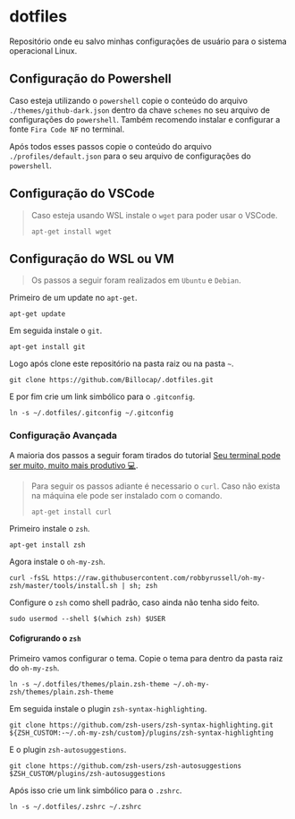 # dotfiles

Repositório onde eu salvo minhas configurações de usuário para o sistema operacional Linux.

## Configuração do Powershell

Caso esteja utilizando o `powershell` copie o conteúdo do arquivo `./themes/github-dark.json` dentro da chave `schemes` no seu arquivo de configurações do `powershell`. Também recomendo instalar e configurar a fonte `Fira Code NF` no terminal.

Após todos esses passos copie o conteúdo do arquivo `./profiles/default.json` para o seu arquivo de configurações do `powershell`.

## Configuração do VSCode

> Caso esteja usando WSL instale o `wget` para poder usar o VSCode.
>
> ```
> apt-get install wget
> ```

## Configuração do WSL ou VM

> Os passos a seguir foram realizados em `Ubuntu` e `Debian`.

Primeiro de um update no `apt-get`.

```shell
apt-get update
```

Em seguida instale o `git`.

```shell
apt-get install git
```

Logo após clone este repositório na pasta raiz ou na pasta `~`.

```shell
git clone https://github.com/Billocap/.dotfiles.git
```

E por fim crie um link simbólico para o `.gitconfig`.

```shell
ln -s ~/.dotfiles/.gitconfig ~/.gitconfig
```

### Configuração Avançada

A maioria dos passos a seguir foram tirados do tutorial [Seu terminal pode ser muito, muito mais produtivo 💻](https://ivanaugustobd.medium.com/seu-terminal-pode-ser-muito-muito-mais-produtivo-3159c8ef77b2).

> Para seguir os passos adiante é necessario o `curl`. Caso não exista na máquina ele pode ser instalado com o comando.
>
> ```shell
> apt-get install curl
> ```

Primeiro instale o `zsh`.

```shell
apt-get install zsh
```

Agora instale o `oh-my-zsh`.

```shell
curl -fsSL https://raw.githubusercontent.com/robbyrussell/oh-my-zsh/master/tools/install.sh | sh; zsh
```

Configure o `zsh` como shell padrão, caso ainda não tenha sido feito.

```shell
sudo usermod --shell $(which zsh) $USER
```

#### Cofigrurando o `zsh`

Primeiro vamos configurar o tema. Copie o tema para dentro da pasta raiz do `oh-my-zsh`.

```shell
ln -s ~/.dotfiles/themes/plain.zsh-theme ~/.oh-my-zsh/themes/plain.zsh-theme
```

Em seguida instale o plugin `zsh-syntax-highlighting`.

```shell
git clone https://github.com/zsh-users/zsh-syntax-highlighting.git ${ZSH_CUSTOM:-~/.oh-my-zsh/custom}/plugins/zsh-syntax-highlighting
```

E o plugin `zsh-autosuggestions`.

```shell
git clone https://github.com/zsh-users/zsh-autosuggestions $ZSH_CUSTOM/plugins/zsh-autosuggestions
```

Após isso crie um link simbólico para o `.zshrc`.

```shell
ln -s ~/.dotfiles/.zshrc ~/.zshrc
```
